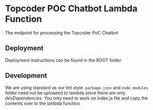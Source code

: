 # Topcoder POC Chatbot Lambda Function

The endpoint for processing the Topcoder PoC Chatbot

## Deployment

Deployment instructions can be found in the ROOT folder

## Development

We are using standard as our lint style. `package.json` and `node_modules` folder need not be uploaded to lambda since there are only _devDependencies_. You only need to work on index.js file and copy the contents over to the lambda function
